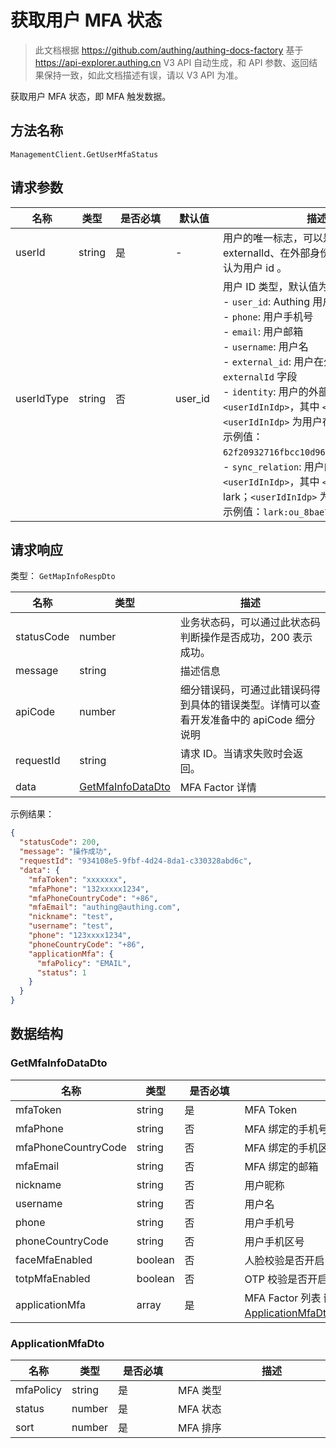 # 获取用户 MFA 状态

<!--
  警告⚠️：
  不要直接修改该文档，
  https://github.com/Authing/authing-docs-factory
  使用该项目进行生成
-->

<LastUpdated />

> 此文档根据 https://github.com/authing/authing-docs-factory 基于 https://api-explorer.authing.cn V3 API 自动生成，和 API 参数、返回结果保持一致，如此文档描述有误，请以 V3 API 为准。

获取用户 MFA 状态，即 MFA 触发数据。

## 方法名称

`ManagementClient.GetUserMfaStatus`

## 请求参数

| 名称 | 类型 | <div style="width:80px">是否必填</div> | <div style="width:60px">默认值</div> | <div style="width:300px">描述</div> | <div style="width:200px">示例值</div> |
| ---- | ---- | ---- | ---- | ---- | ---- |
 | userId | string  | 是 | - | 用户的唯一标志，可以是用户 ID、用户名、邮箱、手机号、externalId、在外部身份源的 ID，详情见 userIdType 字段的说明。默认为用户 id 。  | `6229ffaxxxxxxxxcade3e3d9` |
 | userIdType | string  | 否 | user_id | 用户 ID 类型，默认值为 `user_id`，可选值为：<br>- `user_id`: Authing 用户 ID，如 `6319a1504f3xxxxf214dd5b7`<br>- `phone`: 用户手机号<br>- `email`: 用户邮箱<br>- `username`: 用户名<br>- `external_id`: 用户在外部系统的 ID，对应 Authing 用户信息的 `externalId` 字段<br>- `identity`: 用户的外部身份源信息，格式为 `<extIdpId>:<userIdInIdp>`，其中 `<extIdpId>` 为 Authing 身份源的 ID，`<userIdInIdp>` 为用户在外部身份源的 ID。<br>示例值：`62f20932716fbcc10d966ee5:ou_8bae746eac07cd2564654140d2a9ac61`。<br>- `sync_relation`: 用户的外部身份源信息，格式为 `<provier>:<userIdInIdp>`，其中 `<provier>` 为同步身份源类型，如 wechatwork, lark；`<userIdInIdp>` 为用户在外部身份源的 ID。<br>示例值：`lark:ou_8bae746eac07cd2564654140d2a9ac61`。<br>  | `user_id` |




## 请求响应

类型： `GetMapInfoRespDto`

| 名称 | 类型 | 描述 |
| ---- | ---- | ---- |
| statusCode | number | 业务状态码，可以通过此状态码判断操作是否成功，200 表示成功。 |
| message | string | 描述信息 |
| apiCode | number | 细分错误码，可通过此错误码得到具体的错误类型。详情可以查看开发准备中的 apiCode 细分说明 |
| requestId | string | 请求 ID。当请求失败时会返回。 |
| data | <a href="#GetMfaInfoDataDto">GetMfaInfoDataDto</a> | MFA Factor 详情 |



示例结果：

```json
{
  "statusCode": 200,
  "message": "操作成功",
  "requestId": "934108e5-9fbf-4d24-8da1-c330328abd6c",
  "data": {
    "mfaToken": "xxxxxxx",
    "mfaPhone": "132xxxxx1234",
    "mfaPhoneCountryCode": "+86",
    "mfaEmail": "authing@authing.com",
    "nickname": "test",
    "username": "test",
    "phone": "123xxxx1234",
    "phoneCountryCode": "+86",
    "applicationMfa": {
      "mfaPolicy": "EMAIL",
      "status": 1
    }
  }
}
```

## 数据结构


### <a id="GetMfaInfoDataDto"></a> GetMfaInfoDataDto

| 名称 | 类型 | <div style="width:80px">是否必填</div> | <div style="width:300px">描述</div> | <div style="width:200px">示例值</div> |
| ---- |  ---- | ---- | ---- | ---- |
| mfaToken | string | 是 | MFA Token   |  `xxxxxxx` |
| mfaPhone | string | 否 | MFA 绑定的手机号   |  `132xxxxx1234` |
| mfaPhoneCountryCode | string | 否 | MFA 绑定的手机区号   |  `+86` |
| mfaEmail | string | 否 | MFA 绑定的邮箱   |  `authing@authing.com` |
| nickname | string | 否 | 用户昵称   |  `test` |
| username | string | 否 | 用户名   |  `test` |
| phone | string | 否 | 用户手机号   |  `123xxxx1234` |
| phoneCountryCode | string | 否 | 用户手机区号   |  `+86` |
| faceMfaEnabled | boolean | 否 | 人脸校验是否开启   |  |
| totpMfaEnabled | boolean | 否 | OTP 校验是否开启   |  |
| applicationMfa | array | 是 | MFA Factor 列表 嵌套类型：<a href="#ApplicationMfaDto">ApplicationMfaDto</a>。  |  |


### <a id="ApplicationMfaDto"></a> ApplicationMfaDto

| 名称 | 类型 | <div style="width:80px">是否必填</div> | <div style="width:300px">描述</div> | <div style="width:200px">示例值</div> |
| ---- |  ---- | ---- | ---- | ---- |
| mfaPolicy | string | 是 | MFA 类型   |  `EMAIL` |
| status | number | 是 | MFA 状态   |  `1` |
| sort | number | 是 | MFA 排序   |  |


